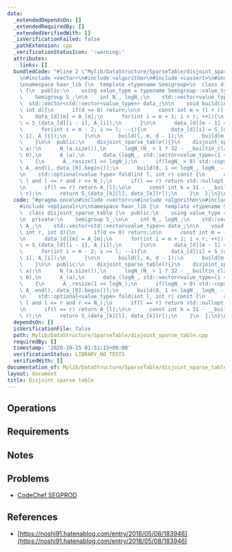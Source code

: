 ```yaml
---
data:
  _extendedDependsOn: []
  _extendedRequiredBy: []
  _extendedVerifiedWith: []
  _isVerificationFailed: false
  _pathExtension: cpp
  _verificationStatusIcon: ':warning:'
  attributes:
    links: []
  bundledCode: "#line 2 \"Mylib/DataStructure/SparseTable/disjoint_sparse_table.cpp\"\
    \n#include <vector>\n#include <algorithm>\n#include <cassert>\n#include <optional>\n\
    \nnamespace haar_lib {\n  template <typename Semigroup>\n  class disjoint_sparse_table\
    \ {\n  public:\n    using value_type = typename Semigroup::value_type;\n\n  private:\n\
    \    Semigroup S_;\n\n    int N_, logN_;\n    std::vector<value_type> A_;\n  \
    \  std::vector<std::vector<value_type>> data_;\n\n    void build(int l, int r,\
    \ int d){\n      if(d <= 0) return;\n\n      const int m = (l + r) / 2;\n\n  \
    \    data_[d][m] = A_[m];\n      for(int i = m + 1; i < r; ++i){\n        data_[d][i]\
    \ = S_(data_[d][i - 1], A_[i]);\n      }\n\n      data_[d][m - 1] = A_[m - 1];\n\
    \      for(int i = m - 2; i >= l; --i){\n        data_[d][i] = S_(data_[d][i +\
    \ 1], A_[i]);\n      }\n\n      build(l, m, d - 1);\n      build(m, r, d - 1);\n\
    \    }\n\n  public:\n    disjoint_sparse_table(){}\n    disjoint_sparse_table(std::vector<value_type>\
    \ a):\n      N_(a.size()),\n      logN_(N_ > 1 ? 32 - __builtin_clz(N_ - 1) :\
    \ 0),\n      A_(a),\n      data_(logN_, std::vector<value_type>(1 << logN_))\n\
    \    {\n      A_.resize(1 << logN_);\n      if(logN_ > 0) std::copy(A_.begin(),\
    \ A_.end(), data_[0].begin());\n      build(0, 1 << logN_, logN_ - 1);\n    }\n\
    \n    std::optional<value_type> fold(int l, int r) const {\n      assert(0 <=\
    \ l and l <= r and r <= N_);\n      if(l == r) return std::nullopt;\n      --r;\n\
    \n      if(l == r) return A_[l];\n\n      const int k = 31 - __builtin_clz(l ^\
    \ r);\n      return S_(data_[k][l], data_[k][r]);\n    }\n  };\n}\n"
  code: "#pragma once\n#include <vector>\n#include <algorithm>\n#include <cassert>\n\
    #include <optional>\n\nnamespace haar_lib {\n  template <typename Semigroup>\n\
    \  class disjoint_sparse_table {\n  public:\n    using value_type = typename Semigroup::value_type;\n\
    \n  private:\n    Semigroup S_;\n\n    int N_, logN_;\n    std::vector<value_type>\
    \ A_;\n    std::vector<std::vector<value_type>> data_;\n\n    void build(int l,\
    \ int r, int d){\n      if(d <= 0) return;\n\n      const int m = (l + r) / 2;\n\
    \n      data_[d][m] = A_[m];\n      for(int i = m + 1; i < r; ++i){\n        data_[d][i]\
    \ = S_(data_[d][i - 1], A_[i]);\n      }\n\n      data_[d][m - 1] = A_[m - 1];\n\
    \      for(int i = m - 2; i >= l; --i){\n        data_[d][i] = S_(data_[d][i +\
    \ 1], A_[i]);\n      }\n\n      build(l, m, d - 1);\n      build(m, r, d - 1);\n\
    \    }\n\n  public:\n    disjoint_sparse_table(){}\n    disjoint_sparse_table(std::vector<value_type>\
    \ a):\n      N_(a.size()),\n      logN_(N_ > 1 ? 32 - __builtin_clz(N_ - 1) :\
    \ 0),\n      A_(a),\n      data_(logN_, std::vector<value_type>(1 << logN_))\n\
    \    {\n      A_.resize(1 << logN_);\n      if(logN_ > 0) std::copy(A_.begin(),\
    \ A_.end(), data_[0].begin());\n      build(0, 1 << logN_, logN_ - 1);\n    }\n\
    \n    std::optional<value_type> fold(int l, int r) const {\n      assert(0 <=\
    \ l and l <= r and r <= N_);\n      if(l == r) return std::nullopt;\n      --r;\n\
    \n      if(l == r) return A_[l];\n\n      const int k = 31 - __builtin_clz(l ^\
    \ r);\n      return S_(data_[k][l], data_[k][r]);\n    }\n  };\n}\n"
  dependsOn: []
  isVerificationFile: false
  path: Mylib/DataStructure/SparseTable/disjoint_sparse_table.cpp
  requiredBy: []
  timestamp: '2020-10-15 01:51:15+09:00'
  verificationStatus: LIBRARY_NO_TESTS
  verifiedWith: []
documentation_of: Mylib/DataStructure/SparseTable/disjoint_sparse_table.cpp
layout: document
title: Disjoint sparse table
---
```


## Operations

## Requirements

## Notes

## Problems

- [CodeChef SEGPROD](https://www.codechef.com/problems/SEGPROD)

## References

- [https://noshi91.hatenablog.com/entry/2018/05/08/183946](https://noshi91.hatenablog.com/entry/2018/05/08/183946)

